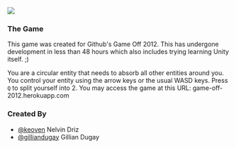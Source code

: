 ![](https://raw.github.com/Annovean/game-off-2012/master/screenshot.png)

### The Game

This game was created for Github's Game Off 2012. This has undergone
development in less than 48 hours which also includes trying learning
Unity itself. ;)

You are a circular entity that needs to absorb all other entities around
you. You control your entity using the arrow keys or the usual WASD
keys. Press `Q` to split yourself into 2. You may access the game at
this URL: game-off-2012.herokuapp.com

### Created By

* [@keoven](https://github.com/keoven) Nelvin Driz
* [@gilliandugay](http://github.com/gilliandugay) Gillian Dugay
